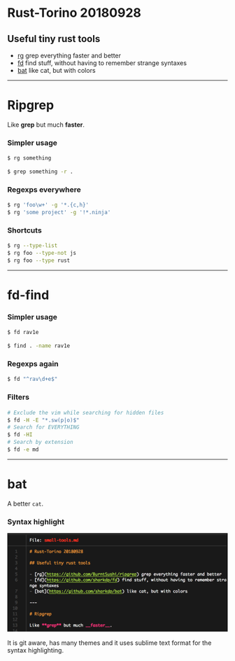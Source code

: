 # Rust-Torino 20180928

## Useful tiny rust tools

- [rg](https://github.com/BurntSushi/ripgrep) grep everything faster and better
- [fd](https://github.com/sharkdp/fd) find stuff, without having to remember strange syntaxes
- [bat](https://github.com/sharkdp/bat) like cat, but with colors

---

# Ripgrep

Like **grep** but much __faster__.

### Simpler usage
``` sh
$ rg something
```
``` sh
$ grep something -r .
```
### Regexps everywhere
``` sh
$ rg 'foo\w+' -g '*.{c,h}'
$ rg 'some project' -g '!*.ninja'
```
### Shortcuts
``` sh
$ rg --type-list
$ rg foo --type-not js
$ rg foo --type rust
```

---
# fd-find

### Simpler usage
``` sh
$ fd rav1e
```
``` sh
$ find . -name rav1e
```
### Regexps again
``` sh
$ fd "^rav\d+e$"
```
### Filters
``` sh
# Exclude the vim while searching for hidden files
$ fd -H -E "*.sw(p|o)$"
# Search for EVERYTHING
$ fd -HI
# Search by extension
$ fd -e md
```
---
# bat
A better `cat`.

### Syntax highlight

![](./bat01.png)

It is git aware, has many themes and it uses sublime text format for the syntax highlighting.
